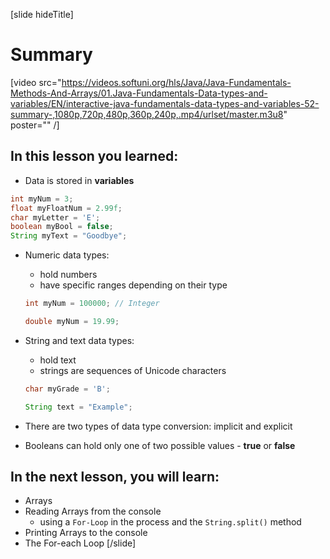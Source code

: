 [slide hideTitle]
# Summary

[video src="https://videos.softuni.org/hls/Java/Java-Fundamentals-Methods-And-Arrays/01.Java-Fundamentals-Data-types-and-variables/EN/interactive-java-fundamentals-data-types-and-variables-52-summary-,1080p,720p,480p,360p,240p,.mp4/urlset/master.m3u8" poster="" /]

## In this lesson you learned:

  - Data is stored in **variables**


  ```java
  int myNum = 3;               
  float myFloatNum = 2.99f;    
  char myLetter = 'E';         
  boolean myBool = false;       
  String myText = "Goodbye";     
  ```

  - Numeric data types: 
    - hold numbers
    - have specific ranges depending on their type


    ```java
    int myNum = 100000; // Integer
    ```
    
    ```java
    double myNum = 19.99;
    ```


  - String and text data types: 
    - hold text
    - strings are sequences of Unicode characters

    ```java
    char myGrade = 'B';
    ```

    ```java
    String text = "Example";
    ```

  - There are two types of data type conversion: implicit and explicit

  - Booleans can hold only one of two possible values - **true** or **false**

## In the next lesson, you will learn:
- Arrays
- Reading Arrays from the console
    - using a `For-Loop` in the process and the `String.split()` method
- Printing Arrays to the console
- The For-each Loop
[/slide]



